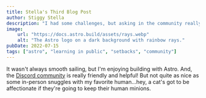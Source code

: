 ```yaml
---
title: Stella's Third Blog Post
author: Stiggy Stella
description: "I had some challenges, but asking in the community really helped!"
image:
    url: "https://docs.astro.build/assets/rays.webp"
    alt: "The Astro logo on a dark background with rainbow rays."
pubDate: 2022-07-15
tags: ["astro", "learning in public", "setbacks", "community"]
---
```

It wasn't always smooth sailing, but I'm enjoying building with Astro. And, the [Discord community](https://astro.build/chat) is really friendly and helpful! But not quite as nice as some in-person snuggles with my favorite human...hey, a cat's got to be affectionate if they're going to keep their human minions.